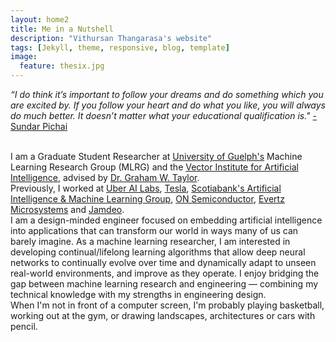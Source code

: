 ```yaml
---
layout: home2
title: Me in a Nutshell
description: "Vithursan Thangarasa's website"
tags: [Jekyll, theme, responsive, blog, template]
image:
  feature: thesix.jpg
---
```


<i>“I do think it’s important to follow your dreams and do something which you
are excited by. If you follow your heart and do what you like, you will always
do much better. It doesn’t matter what your educational qualification is."</i> 
<a href="https://en.wikipedia.org/wiki/Sundar_Pichai" target="_blank">- Sundar Pichai</a>

<br />
I am a Graduate Student Researcher at
 <a href="https://www.uoguelph.ca/engineering/" target="_blank">University
of Guelph's</a> Machine Learning Research Group (MLRG) and the <a href="https://vectorinstitute.ai/"
target="_blank">Vector Institute for Artificial Intelligence</a>, advised by <a
href="https://www.gwtaylor.ca/" target="_blank">Dr. Graham W. Taylor</a>. 

<br />
Previously, I worked at <a href="https://www.uber.com/us/en/uberai/"
target="_blank">Uber AI Labs</a>, <a href="https://www.tesla.com/"
target="_blank">Tesla</a>, <a href="https://digitalfactory.scotiabank.com/"
target="_blank">Scotiabank's Artificial Intelligence & Machine Learning Group</a>, <a
href="https://www.onsemi.com/PowerSolutions/home.do" target="_blank">ON
Semiconductor</a>, <a href="https://evertz.com/" target="_blank">Evertz
Microsystems</a> and <a
href="https://www.linkedin.com/company/jamdeo-flextronics-&-hisense-joint-venture/about/"
target="_blank">Jamdeo</a>.

<br />
I am a design-minded engineer focused on embedding artificial intelligence into
applications that can transform our world in ways many of us can barely imagine.
As a machine learning researcher, I am interested in developing
continual/lifelong learning algorithms that allow deep neural networks to
continually evolve over time and dynamically adapt to unseen real-world
environments, and improve as they operate. I enjoy bridging the gap between
machine learning research and engineering — combining my technical knowledge
with my strengths in engineering design.

<br />
When I'm not in front of a computer screen, I'm probably playing basketball,
working out at the gym, or drawing landscapes, architectures or cars with
pencil.




